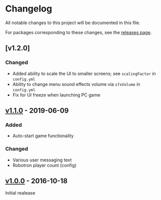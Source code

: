 # Changelog
All notable changes to this project will be documented in this file.

For packages corresponding to these changes, see the [releases page](https://github.com/Justin-Credible/nintendo-vs-frontend/releases).

## [v1.2.0]

### Changed
- Added ability to scale the UI to smaller screens; see `scalingFactor` in `config.yml`
- Ability to change menu sound effects volume via `sfxVolume` in `config.yml`
- Fix for UI freeze when launching PC game

## [v1.1.0](https://github.com/Justin-Credible/nintendo-vs-frontend/releases/tag/v1.1.0) - 2019-06-09
### Added
- Auto-start game functionality

### Changed
- Various user messaging text
- Robotron player count (config)

## [v1.0.0](https://github.com/Justin-Credible/nintendo-vs-frontend/releases/tag/v1.0.0) - 2016-10-18
Initial realease
